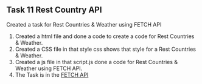 ## Task 11 Rest Country API

Created a task for Rest Countries & Weather using FETCH API
   1. Created a html file and done a code to create a  code for Rest Countries & Weather.
   2. Created a  CSS file  in that style css shows that style for a Rest Countries & Weather.
   3. Created a  js file in that script.js done a code for Rest Countries & Weather using FETCH API.
   4. The Task  is in  the [FETCH API](./js/script.js) 
